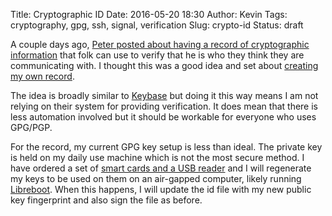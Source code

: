 Title: Cryptographic ID
Date: 2016-05-20 18:30
Author: Kevin
Tags: cryptography, gpg, ssh, signal, verification
Slug: crypto-id
Status: draft

A couple days ago, [Peter posted about having a record of cryptographic information](http://pig-monkey.com/2016/05/id/) that folk can use to verify that he is who they think they are communicating with. I thought this was a good idea and set about [creating my own record](/id.txt).

The idea is broadly similar to [Keybase](https://keybase.io) but doing it this way means I am not relying on their system for providing verification. It does mean that there is less automation involved but it should be workable for everyone who uses GPG/PGP.

For the record, my current GPG key setup is less than ideal. The private key is held on my daily use machine which is not the most secure method. I have ordered a set of [smart cards and a USB reader](http://shop.kernelconcepts.de#openpgp) and I will regenerate my keys to be used on them on an air-gapped computer, likely running [Libreboot](https://libreboot.org/). When this happens, I will update the id file with my new public key fingerprint and also sign the file as before.

